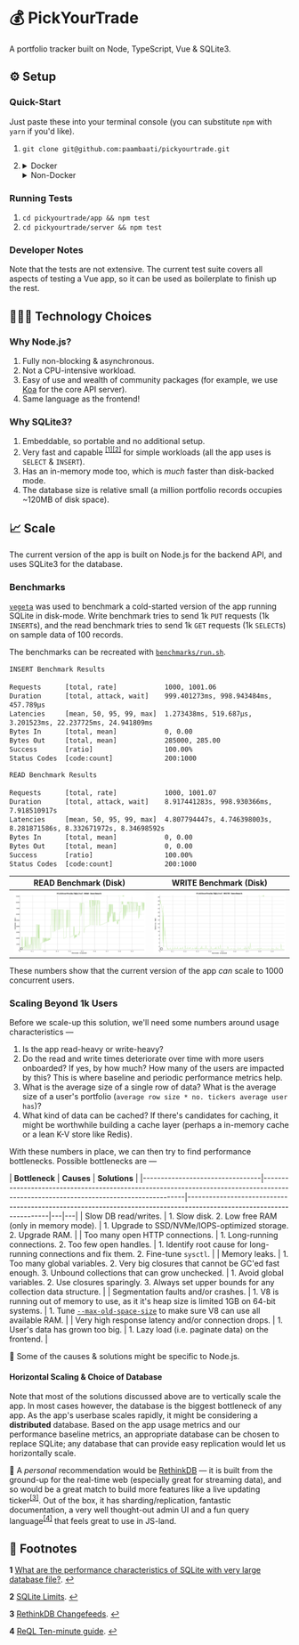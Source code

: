 # 💰 PickYourTrade
A portfolio tracker built on Node, TypeScript, Vue & SQLite3.

## ⚙️ Setup

### Quick-Start

Just paste these into your terminal console (you can substitute `npm` with `yarn` if you'd like).

1. `git clone git@github.com:paambaati/pickyourtrade.git`
2. <details>
        <summary>Docker</summary>

        docker-compose up --build
        # Now open http://localhost:2000
    </details>

    <details>
        <summary>Non-Docker</summary>

        cd pickyourtrade/app && npm install && npm run serve
        # Open a new terminal
        cd pickyourtrade/server && npm install && npm run debug
        # Now open http://localhost:8080
    </details>

### Running Tests

1. `cd pickyourtrade/app && npm test`
2. `cd pickyourtrade/server && npm test`

### Developer Notes

Note that the tests are not extensive. The current test suite covers all aspects of testing a Vue app, so it can be used as boilerplate to finish up the rest.

## 👩🏻‍💻 Technology Choices

### Why Node.js?

1. Fully non-blocking & asynchronous.
2. Not a CPU-intensive workload.
3. Easy of use and wealth of community packages (for example, we use [Koa](https://koajs.com/) for the core API server).
4. Same language as the frontend!

### Why SQLite3?

1. Embeddable, so portable and no additional setup.
2. Very fast and capable <sup id="a1">[[1]](#f1)</sup><sup id="a2">[[2]](#f2)</sup> for simple workloads (all the app uses is `SELECT` &amp; `INSERT`).
3. Has an in-memory mode too, which is _much_ faster than disk-backed mode.
4. The database size is relative small (a million portfolio records occupies ~120MB of disk space).

## 📈 Scale

The current version of the app is built on Node.js for the backend API, and uses SQLite3 for the database.

### Benchmarks

[`vegeta`](https://github.com/tsenart/vegeta#limitations) was used to benchmark a cold-started version of the app running SQLite in disk-mode. Write benchmark tries to send 1k `PUT` requests (1k `INSERT`s), and the read benchmark tries to send 1k `GET` requests (1k `SELECT`s) on sample data of 100 records.

The benchmarks can be recreated with [`benchmarks/run.sh`](https://github.com/paambaati/pickyourtrade/blob/master/benchmarks/run.sh).

```
INSERT Benchmark Results

Requests      [total, rate]            1000, 1001.06
Duration      [total, attack, wait]    999.401273ms, 998.943484ms, 457.789µs
Latencies     [mean, 50, 95, 99, max]  1.273438ms, 519.687µs, 3.201523ms, 22.237725ms, 24.941809ms
Bytes In      [total, mean]            0, 0.00
Bytes Out     [total, mean]            285000, 285.00
Success       [ratio]                  100.00%
Status Codes  [code:count]             200:1000
```

```
READ Benchmark Results

Requests      [total, rate]            1000, 1001.07
Duration      [total, attack, wait]    8.917441283s, 998.930366ms, 7.918510917s
Latencies     [mean, 50, 95, 99, max]  4.807794447s, 4.746398003s, 8.281871586s, 8.332671972s, 8.34698592s
Bytes In      [total, mean]            0, 0.00
Bytes Out     [total, mean]            0, 0.00
Success       [ratio]                  100.00%
Status Codes  [code:count]             200:1000
```

READ Benchmark (Disk)      |  WRITE Benchmark (Disk)
:-------------------------:|:-------------------------:
![READ Benchmark Plot](benchmarks/results/read.png) | ![WRITE Benchmark Plot](benchmarks/results/insert.png)

These numbers show that the current version of the app _can_ scale to 1000 concurrent users.

### Scaling Beyond 1k Users

Before we scale-up this solution, we'll need some numbers around usage characteristics —

1. Is the app read-heavy or write-heavy?
2. Do the read and write times deteriorate over time with more users onboarded? If yes, by how much? How many of the users are impacted by this? This is where baseline and periodic performance metrics help.
3. What is the average size of a single row of data? What is the average size of a user's portfolio (`average row size * no. tickers average user has`)?
4. What kind of data can be cached? If there's candidates for caching, it might be worthwhile building a cache layer (perhaps a in-memory cache or a lean K-V store like Redis).

With these numbers in place, we can then try to find performance bottlenecks. Possible bottlenecks are —

| **Bottleneck** | **Causes** | **Solutions** |
|---------------------------------|--------------------------------------------------------------------------------------------------------------------------------------|---------------------------------------------------------------------------------------------------------------------|---|---|
| Slow DB read/writes. | 1. Slow disk. 2. Low free RAM (only in memory mode). | 1. Upgrade to SSD/NVMe/IOPS-optimized storage. 2. Upgrade RAM. |
| Too many open HTTP connections. | 1. Long-running connections. 2. Too few open handles. | 1. Identify root cause for long-running connections and fix them. 2. Fine-tune `sysctl`. |
| Memory leaks. | 1. Too many global variables. 2. Very big closures that cannot be GC'ed fast enough. 3. Unbound collections that can grow unchecked. | 1. Avoid global variables. 2. Use closures sparingly. 3. Always set upper bounds for any collection data structure. |
| Segmentation faults and/or crashes. | 1. V8 is running out of memory to use, as it it's heap size is limited 1GB on 64-bit systems. | 1. Tune [`--max-old-space-size`](https://nodejs.org/api/cli.html) to make sure V8 can use all available RAM. |
| Very high response latency and/or connection drops. | 1. User's data has grown too big. | 1. Lazy load (i.e. paginate data) on the frontend. |

🚩 Some of the causes & solutions might be specific to Node.js.

#### Horizontal Scaling & Choice of Database

Note that most of the solutions discussed above are to vertically scale the app. In most cases however, the database is the biggest bottleneck of any app. As the app's userbase scales rapidly, it might be considering a **distributed** database. Based on the app usage metrics and our performance baseline metrics, an appropriate database can be chosen to replace SQLite; any database that can provide easy replication would let us horizontally scale.

📣 A _personal_ recommendation would be [RethinkDB](https://www.rethinkdb.com/) — it is built from the ground-up for the real-time web (especially great for streaming data), and so would be a great match to build more features like a live updating ticker<sup id="a3">[[3]](#f3)</sup>. Out of the box, it has sharding/replication, fantastic documentation, a very well thought-out admin UI and a fun query language<sup id="a4">[[4]](#f4)</sup> that feels great to use in JS-land.

## 📝 Footnotes

<b id="f1">1</b> [What are the performance characteristics of SQLite with very large database file?](https://stackoverflow.com/questions/784173/what-are-the-performance-characteristics-of-sqlite-with-very-large-database-file). [↩](#a1)

<b id="f2">2</b> [SQLite Limits](https://www.sqlite.org/limits.html). [↩](#a2)

<b id="f3">3</b> [RethinkDB Changefeeds](https://www.rethinkdb.com/docs/changefeeds/javascript/). [↩](#a3)

<b id="f4">4</b> [ReQL Ten-minute guide](https://www.rethinkdb.com/docs/guide/javascript/). [↩](#a4)
